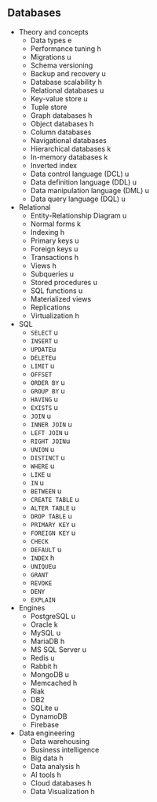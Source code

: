 ## Databases

- Theory and concepts
  - Data types e
  - Performance tuning h
  - Migrations u
  - Schema versioning
  - Backup and recovery u
  - Database scalability h
  - Relational databases u
  - Key-value store u
  - Tuple store 
  - Graph databases h
  - Object databases h
  - Column databases 
  - Navigational databases
  - Hierarchical databases k
  - In-memory databases k
  - Inverted index
  - Data control language (DCL) u
  - Data definition language (DDL) u
  - Data manipulation language (DML) u
  - Data query language (DQL) u
- Relational
  - Entity-Relationship Diagram u
  - Normal forms k
  - Indexing h
  - Primary keys u
  - Foreign keys u
  - Transactions h 
  - Views h
  - Subqueries u
  - Stored procedures u
  - SQL functions u
  - Materialized views
  - Replications
  - Virtualization h
- SQL
  - `SELECT` u
  - `INSERT` u
  - `UPDATE`u
  - `DELETE`u
  - `LIMIT` u
  - `OFFSET`
  - `ORDER BY` u
  - `GROUP BY` u
  - `HAVING` u
  - `EXISTS` u
  - `JOIN` u
  - `INNER JOIN` u
  - `LEFT JOIN` u
  - `RIGHT JOIN`u
  - `UNION` u
  - `DISTINCT` u
  - `WHERE` u
  - `LIKE` u
  - `IN` u
  - `BETWEEN` u
  - `CREATE TABLE` u
  - `ALTER TABLE` u
  - `DROP TABLE` u
  - `PRIMARY KEY` u
  - `FOREIGN KEY` u
  - `CHECK` 
  - `DEFAULT` u
  - `INDEX` h
  - `UNIQUE`u
  - `GRANT`
  - `REVOKE`
  - `DENY`
  - `EXPLAIN`
- Engines
  - PostgreSQL u
  - Oracle k
  - MySQL u
  - MariaDB h
  - MS SQL Server u
  - Redis u
  - Rabbit h
  - MongoDB u
  - Memcached h
  - Riak 
  - DB2
  - SQLite u
  - DynamoDB
  - Firebase
- Data engineering
  - Data warehousing
  - Business intelligence
  - Big data h
  - Data analysis h
  - AI tools h
  - Cloud databases h
  - Data Visualization h

